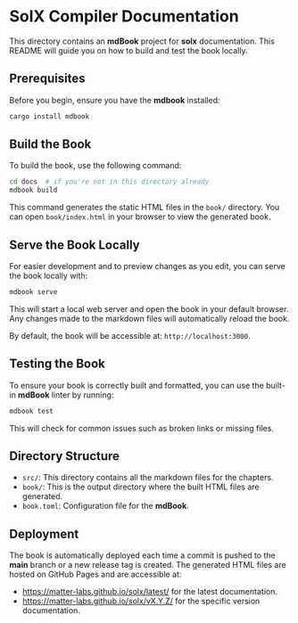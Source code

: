 # SolX Compiler Documentation

This directory contains an **mdBook** project for **solx** documentation.
This README will guide you on how to build and test the book locally.

## Prerequisites

Before you begin, ensure you have the **mdbook** installed:

```bash
cargo install mdbook
```

## Build the Book

To build the book, use the following command:

```bash
cd docs  # if you're not in this directory already
mdbook build
```

This command generates the static HTML files in the `book/` directory. You can open `book/index.html` in your browser to view the generated book.

## Serve the Book Locally

For easier development and to preview changes as you edit, you can serve the book locally with:

```bash
mdbook serve
```

This will start a local web server and open the book in your default browser. Any changes made to the markdown files will automatically reload the book.

By default, the book will be accessible at: `http://localhost:3000`.

## Testing the Book

To ensure your book is correctly built and formatted, you can use the built-in **mdBook** linter by running:

```bash
mdbook test
```

This will check for common issues such as broken links or missing files.

## Directory Structure

- `src/`: This directory contains all the markdown files for the chapters.
- `book/`: This is the output directory where the built HTML files are generated.
- `book.toml`: Configuration file for the **mdBook**.

## Deployment

The book is automatically deployed each time a commit is pushed to the **main** branch or a new release tag is created.
The generated HTML files are hosted on GitHub Pages and are accessible at:
* https://matter-labs.github.io/solx/latest/ for the latest documentation.
* https://matter-labs.github.io/solx/vX.Y.Z/ for the specific version documentation.
